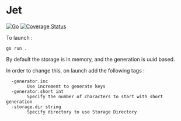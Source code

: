 # Jet

[![Go](https://github.com/go-gems/Jet/actions/workflows/go.yml/badge.svg)](https://github.com/go-gems/Jet/actions/workflows/go.yml)
[![Coverage Status](https://coveralls.io/repos/github/go-gems/Jet/badge.svg?branch=master)](https://coveralls.io/github/go-gems/Jet?branch=master)

To launch : 

```
go run .
```

By default the storage is in memory, and the generation is uuid based.


In order to change this, on launch add the following tags : 
```
  -generator.inc
        Use increment to generate keys
  -generator.short int
        Specify the number of characters to start with short generation
  -storage.dir string
        Specify directory to use Storage Directory
```

